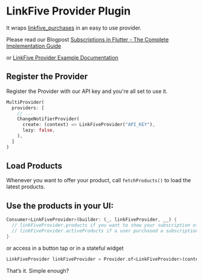 # LinkFive Provider Plugin

It wraps [linkfive_purchases](https://pub.dev/packages/linkfive_purchases) in an easy to use provider.

Please read our Blogpost [Subscriptions in Flutter - The Complete Implementation Guide](https://www.linkfive.io/flutter-blog/subscriptions-in-flutter-the-complete-implementation-guide/)

or [LinkFive Provider Example Documentation](https://www.linkfive.io/docs/flutter/provider-example/)


## Register the Provider

Register the Provider with our API key and you're all set to use it.

```dart
MultiProvider(
  providers: [
    // ...
    ChangeNotifierProvider(
      create: (context) => LinkFiveProvider("API_KEY"),
      lazy: false,
    ),
  ]
)
```

## Load Products

Whenever you want to offer your product, call `fetchProducts()` to load the latest products.


## Use the products in your UI:

```dart
Consumer<LinkFiveProvider>(builder: (_, linkFiveProvider, __) {
  // linkFiveProvider.products if you want to show your subscription offer
  // linkFiveProvider.activeProducts if a user purchased a subscription
}
```

or access in a button tap or in a stateful widget

```dart
LinkFiveProvider linkFiveProvider = Provider.of<LinkFiveProvider>(context, listen: false);
```

That‘s it. Simple enough?
